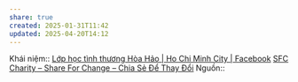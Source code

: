 ```yaml
---
share: true
created: 2025-01-31T11:42
updated: 2025-04-20T14:12
---
```

Khái niệm:: 
[Lớp học tình thương Hòa Hảo \| Ho Chi Minh City \| Facebook](https://www.facebook.com/lophoctinhthuonghoahao/?locale=vi_VN)
[SFC Charity – Share For Change – Chia Sẻ Để Thay Đổi](https://sfccharity.com/)
Nguồn:: 
